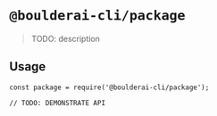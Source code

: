 # `@boulderai-cli/package`

> TODO: description

## Usage

```
const package = require('@boulderai-cli/package');

// TODO: DEMONSTRATE API
```
